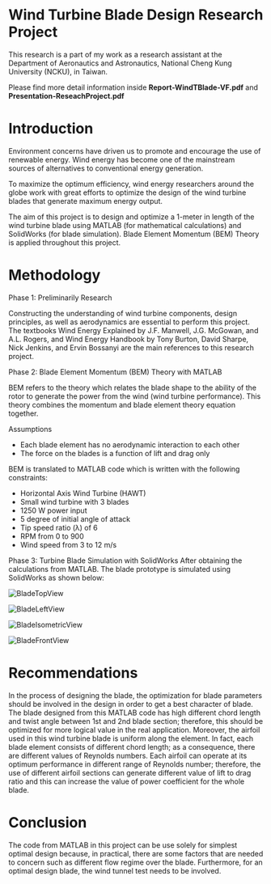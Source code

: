 # Wind Turbine Blade Design Research Project
This research is a part of my work as a research assistant at the Department of Aeronautics and Astronautics, National Cheng Kung University (NCKU), in Taiwan. 

Please find more detail information inside **Report-WindTBlade-VF.pdf** and **Presentation-ReseachProject.pdf**

# Introduction
Environment concerns have driven us to promote and encourage the use of renewable energy. Wind energy has become one of the mainstream sources of alternatives to conventional energy generation. 

To maximize the optimum efficiency, wind energy researchers around the globe work with great efforts to optimize the design of the wind turbine blades that generate maximum energy output. 

The aim of this project is to design and optimize a 1-meter in length of the wind turbine blade using MATLAB (for mathematical calculations) and SolidWorks (for blade simulation). Blade Element Momentum (BEM) Theory is applied throughout this project. 

# Methodology
Phase 1: Preliminarily Research 

Constructing the understanding of wind turbine components, design principles, as well as aerodynamics are essential to perform this project. The textbooks Wind Energy Explained by J.F. Manwell, J.G. McGowan, and A.L. Rogers, and Wind Energy Handbook by Tony Burton, David Sharpe, Nick Jenkins, and Ervin Bossanyi are the main references to this research project. 

Phase 2: Blade Element Momentum (BEM) Theory with MATLAB

BEM refers to the theory which relates the blade shape to the ability of the rotor to generate the power from the wind (wind turbine performance). This theory combines the momentum and blade element theory equation together.

Assumptions
- Each blade element has no aerodynamic interaction to each other
- The force on the blades is a function of lift and drag only

BEM is translated to MATLAB code which is written with the following constraints:  
- Horizontal Axis Wind Turbine (HAWT)
- Small wind turbine with 3 blades
- 1250 W power input
- 5 degree of initial angle of attack
- Tip speed ratio (λ) of 6
- RPM from 0 to 900
- Wind speed from 3 to 12 m/s

Phase 3: Turbine Blade Simulation with SolidWorks 
After obtaining the calculations from MATLAB. The blade prototype is simulated using SolidWorks as shown below: 

![BladeTopView](https://github.com/nattirat/wind_turbine_blade_design/assets/144031651/ca9637d1-87b9-4199-9d44-a316030bd543)

![BladeLeftView](https://github.com/nattirat/wind_turbine_blade_design/assets/144031651/86e89a87-e36c-4d1e-8ccd-0737d3208ecc)

![BladeIsometricView](https://github.com/nattirat/wind_turbine_blade_design/assets/144031651/13bda051-0a60-4479-8207-abc173c9ccd8)

![BladeFrontView](https://github.com/nattirat/wind_turbine_blade_design/assets/144031651/07783d43-dbe0-442a-b0dc-5f879e48e2c7)

# Recommendations
In the process of designing the blade, the optimization for blade parameters should be involved in the design in order to get a best character of blade. The blade designed from this MATLAB code has high different chord length and twist angle between 1st and 2nd blade section; therefore, this should be optimized for more logical value in the real application. 
Moreover, the airfoil used in this wind turbine blade is uniform along the element. In fact, each blade element consists of different chord length; as a consequence, there are different values of Reynolds numbers. Each airfoil can operate at its optimum performance in different range of Reynolds number; therefore, the use of different airfoil sections can generate different value of lift to drag ratio and this can increase the value of power coefficient for the whole blade. 

# Conclusion
The code from MATLAB in this project can be use solely for simplest optimal design because, in practical, there are some factors that are needed to concern such as different flow regime over the blade. Furthermore, for an optimal design blade, the wind tunnel test needs to be involved.    


